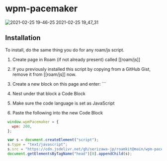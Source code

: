 # wpm-pacemaker

![2021-02-25 19-46-25 2021-02-25 19_47_31](https://user-images.githubusercontent.com/78351950/109142576-60f4df00-77a2-11eb-84e4-df2aff3f2df7.gif)

## Installation

To install, do the same thing you do for any roam/js script.

1. Create page in Roam (if not already present) called [[roam/js]]

1. If you previously installed this script by copying from a GitHub Gist, remove it from [[roam/js]] now.

1. Create a new block on this page and enter: ```

1. Nest under that block a Code Block

1. Make sure the code language is set as JavaScript

1. Paste the following into the new Code Block

```javascript
 window.wpmPacemaker = {
   wpm: 200,
 };

 var s = document.createElement("script");
 s.type = "text/javascript";
 s.src = "https://cdn.jsdelivr.net/gh/serizawa-jp/roamkit@main/wpm-pacemaker/dist/wpm-pacemaker.min.js";
 document.getElementsByTagName("head")[0].appendChild(s);
```
